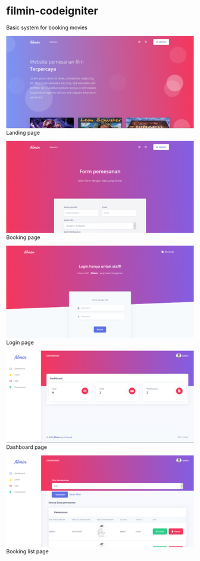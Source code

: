 # filmin-codeigniter
Basic system for booking movies

![Landing](https://github.com/alghvzali/filmin-codeigniter/blob/master/filmin-landing.PNG)
Landing page

![Pemesanan](https://github.com/alghvzali/filmin-codeigniter/blob/master/filmin-pemesanan.PNG)
Booking page

![Login](https://github.com/alghvzali/filmin-codeigniter/blob/master/filmin-login.PNG)
Login page

![Dashboard](https://github.com/alghvzali/filmin-codeigniter/blob/master/filmin-dashboard.PNG)
Dashboard page

![Pemesanan-list](https://github.com/alghvzali/filmin-codeigniter/blob/master/filmin-pemesanan-list.PNG)
Booking list page
